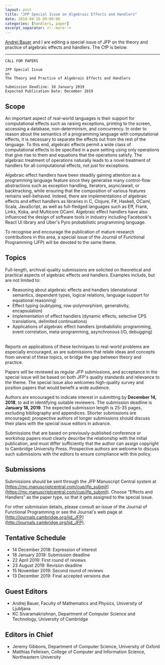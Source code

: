 ```yaml
---
layout: post
title: "JFP Special Issue on Algebraic Effects and Handlers"
date: 2018-08-16 09:09:00
categories: [handlers, paper]
excerpt_separator: <!--more-->
---
```


[Andrej Bauer](http://www.andrej.com/) and I are editing a special issue of JFP
on the theory and practice of algebraic effects and handlers. The CfP is below.

<hr>

<!--more-->

    CALL FOR PAPERS

    JFP Special Issue
    on
    The Theory and Practice of Algebraic Effects and Handlers

    Submission Deadline: 18 January 2019
    Expected Publication Date: December 2019

## Scope

An important aspect of real-world languages is their support for computational
effects such as raising exceptions, printing to the screen, accessing a
database, non-determinism, and concurrency. In order to reason about the
semantics of a programming language with computational effects, it is necessary
to separate the effects out from the rest of the language. To this end, algebraic
effects permit a wide class of computational effects to be specified in a pure
setting using only operations that give rise to them and equations that the
operations satisfy. The algebraic treatment of operations naturally leads to a
novel treatment of handlers for all computational effects, not just for
exceptions.

Algebraic effect handlers have been steadily gaining attention as a programming
language feature since they generalise many control-flow abstractions such as
exception handling, iterators, async/await, or backtracking, while ensuring
that the composition of various features remains well-behaved. Indeed, there
are implementations of algebraic effects and effect handlers as libraries in C,
Clojure, F#, Haskell, OCaml, Scala, JavaScript, as well as full-fledged
languages such as Eff, Frank, Links, Koka, and Multicore OCaml. Algebraic effect
handlers have also influenced the design of software tools in industry
including Facebook's React UI library and Uber's Pyro probabilistic programming
language.

To recognise and encourage the publication of mature research contributions in
this area, a special issue of the Journal of Functional Programming (JFP) will
be devoted to the same theme.

## Topics

Full-length, archival-quality submissions are solicited on theoretical and
practical aspects of algebraic effects and handlers. Examples
include, but are not limited to:

* Reasoning about algebraic effects and handlers (denotational semantics,
  dependent types, logical relations, language support for equational reasoning)
* Effect typing (subtyping, row-polymorphism, generativity, encapsulation)
* Implementation of effect handlers (dynamic effects, selective CPS
  translations, delimited continuations)
* Applications of algebraic effect handlers (probabilistic programming, event
  correlation, meta-programming, asynchronous I/O, debugging)

<br/>
Reports on applications of these techniques to real-world problems are
especially encouraged, as are submissions that relate ideas and concepts from
several of these topics, or bridge the gap between theory and practice.

Papers will be reviewed as regular JFP submissions, and acceptance in the
special issue will be based on both JFP's quality standards and relevance to
the theme. The special issue also welcomes high-quality survey and position
papers that would benefit a wide audience.

Authors are encouraged to indicate interest in submitting by **December 14,
2018**, to aid in identifying suitable reviewers. The submission deadline is
**January 18, 2019**. The expected submission length is 25-35 pages, excluding
bibliography and appendices. Shorter submissions are encouraged; prospective
authors of longer submissions should discuss their plans with the special issue
editors in advance.

Submissions that are based on previously-published conference or workshop
papers must clearly describe the relationship with the initial publication, and
must differ sufficiently that the author can assign copyright to Cambridge
University Press. Prospective authors are welcome to discuss such submissions
with the editors to ensure compliance with this policy.

## Submissions

Submissions should be sent through the JFP Manuscript Central system at
[https://mc.manuscriptcentral.com/cup/jfp_submit](https://mc.manuscriptcentral.com/cup/jfp_submit).
Choose “Effects and Handlers” as the paper type, so that it gets assigned to the
special issue.

For other submission details, please consult an issue of the Journal of
Functional Programming or see the Journal's web page at
[http://journals.cambridge.org/jid_JFP](http://journals.cambridge.org/jid_JFP).

## Tentative Schedule

* 14 December 2018: Expression of interest
* 18 January 2019: Submission deadline
* 22 April 2019: First round of reviews
* 23 August 2019: Revision deadline
* 15 November 2019: Second round of reviews
* 13 December 2019: Final accepted versions due

## Guest Editors

* Andrej Bauer, Faculty of Mathematics and Physics, University of Ljubljana
* KC Sivaramakrishnan, Department of Computer Science and Technology,
  University of Cambridge

## Editors in Chief

* Jeremy Gibbons, Department of Computer Science, University of Oxford
* Matthias Felleisen, College of Computer and Information Science, Northeastern
  University
